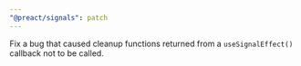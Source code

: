 ```yaml
---
"@preact/signals": patch
---
```


Fix a bug that caused cleanup functions returned from a `useSignalEffect()` callback not to be called.

